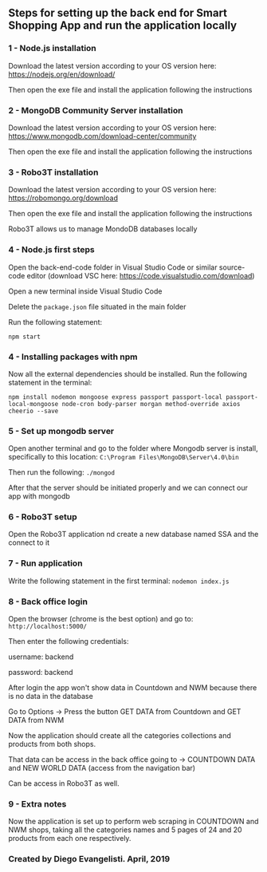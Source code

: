 ## Steps for setting up the back end for Smart Shopping App and run the application locally

### 1 - Node.js installation

Download the latest version according to your OS version here: https://nodejs.org/en/download/

Then open the exe file and install the application following the instructions

### 2 - MongoDB Community Server installation

Download the latest version according to your OS version here: https://www.mongodb.com/download-center/community

Then open the exe file and install the application following the instructions

### 3 - Robo3T installation

Download the latest version according to your OS version here: https://robomongo.org/download

Then open the exe file and install the application following the instructions

Robo3T allows us to manage MondoDB databases locally


### 4 - Node.js first steps

Open the back-end-code folder in Visual Studio Code or similar source-code editor (download VSC here: https://code.visualstudio.com/download)

Open a new terminal inside Visual Studio Code

Delete the ``package.json`` file situated in the main folder

Run the following statement:

`` npm start ``


### 4 -  Installing packages with npm

Now all the external dependencies should be installed. Run the following statement in the terminal:

``npm install nodemon mongoose express passport passport-local passport-local-mongoose node-cron body-parser morgan method-override axios cheerio --save``

### 5 - Set up mongodb server

Open another terminal and go to the folder where Mongodb server is install, specifically to this location:
``C:\Program Files\MongoDB\Server\4.0\bin``

Then run the following: ``./mongod``

After that the server should be initiated properly and we can connect our app with mongodb

### 6 - Robo3T setup

Open the Robo3T application nd create a new database named SSA and the connect to it


### 7 - Run application

Write the following statement in the first terminal:
``nodemon index.js``


### 8 - Back office login

Open the browser (chrome is the best option) and go to: 
``http://localhost:5000/``

Then enter the following credentials:

username: backend

password: backend

After login the app won't show data in Countdown and NWM because there is no data in the database

Go to Options -> Press the button GET DATA from Countdown and GET DATA from NWM

Now the application should create all the categories collections and products from both shops.

That data can be access in the back office going to -> COUNTDOWN DATA and NEW WORLD DATA (access from the navigation bar)

Can be access in Robo3T as well.

### 9 - Extra notes

Now the application is set up to perform web scraping in COUNTDOWN and NWM shops, taking all the categories names and 5 pages of 24 and 20 products from each one respectively.

### Created by Diego Evangelisti. April, 2019
